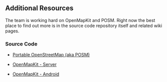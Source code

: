 ## Additional Resources

The team is working hard on OpenMapKit and POSM. Right now the best place to find out more is in the source code repository itself and related wiki pages.

### Source Code

- [Portable OpenStreetMap (aka POSM)](https://github.com/AmericanRedCross/posm)

- [OpenMapKit - Server](https://github.com/americanredcross/OpenMapkitServer)

- [OpenMapKit - Android](https://github.com/AmericanRedCross/OpenMapKitAndroid)
